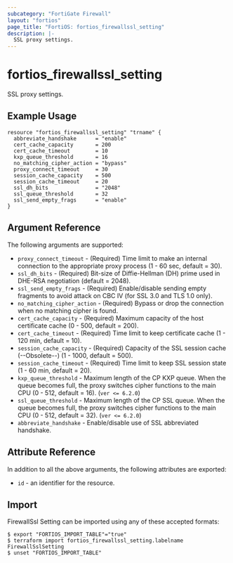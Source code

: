 ```yaml
---
subcategory: "FortiGate Firewall"
layout: "fortios"
page_title: "FortiOS: fortios_firewallssl_setting"
description: |-
  SSL proxy settings.
---
```


# fortios_firewallssl_setting
SSL proxy settings.

## Example Usage

```hcl
resource "fortios_firewallssl_setting" "trname" {
  abbreviate_handshake      = "enable"
  cert_cache_capacity       = 200
  cert_cache_timeout        = 10
  kxp_queue_threshold       = 16
  no_matching_cipher_action = "bypass"
  proxy_connect_timeout     = 30
  session_cache_capacity    = 500
  session_cache_timeout     = 20
  ssl_dh_bits               = "2048"
  ssl_queue_threshold       = 32
  ssl_send_empty_frags      = "enable"
}
```

## Argument Reference

The following arguments are supported:

* `proxy_connect_timeout` - (Required) Time limit to make an internal connection to the appropriate proxy process (1 - 60 sec, default = 30).
* `ssl_dh_bits` - (Required) Bit-size of Diffie-Hellman (DH) prime used in DHE-RSA negotiation (default = 2048).
* `ssl_send_empty_frags` - (Required) Enable/disable sending empty fragments to avoid attack on CBC IV (for SSL 3.0 and TLS 1.0 only).
* `no_matching_cipher_action` - (Required) Bypass or drop the connection when no matching cipher is found.
* `cert_cache_capacity` - (Required) Maximum capacity of the host certificate cache (0 - 500, default = 200).
* `cert_cache_timeout` - (Required) Time limit to keep certificate cache (1 - 120 min, default = 10).
* `session_cache_capacity` - (Required) Capacity of the SSL session cache (--Obsolete--) (1 - 1000, default = 500).
* `session_cache_timeout` - (Required) Time limit to keep SSL session state (1 - 60 min, default = 20).
* `kxp_queue_threshold` - Maximum length of the CP KXP queue. When the queue becomes full, the proxy switches cipher functions to the main CPU (0 - 512, default = 16). (`ver <= 6.2.0`)
* `ssl_queue_threshold` - Maximum length of the CP SSL queue. When the queue becomes full, the proxy switches cipher functions to the main CPU (0 - 512, default = 32). (`ver <= 6.2.0`)
* `abbreviate_handshake` - Enable/disable use of SSL abbreviated handshake.


## Attribute Reference

In addition to all the above arguments, the following attributes are exported:
* `id` - an identifier for the resource.

## Import

FirewallSsl Setting can be imported using any of these accepted formats:
```
$ export "FORTIOS_IMPORT_TABLE"="true"
$ terraform import fortios_firewallssl_setting.labelname FirewallSslSetting
$ unset "FORTIOS_IMPORT_TABLE"
```
